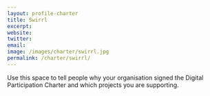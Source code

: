 ```yaml
---
layout: profile-charter
title: Swirrl
excerpt: 
website: 
twitter: 
email: 
image: /images/charter/swirrl.jpg
permalink: /charter/swirrl/
---
```


Use this space to tell people why your organisation signed the Digital Participation Charter and which projects you are supporting.